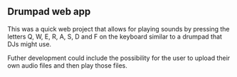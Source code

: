 ## Drumpad web app

This was a quick web project that allows for playing sounds by pressing the letters Q, W, E, R, A, S, D and F on the keyboard similar to a drumpad that DJs might use. 

Futher development could include the possibility for the user to upload their own audio files and then play those files.

